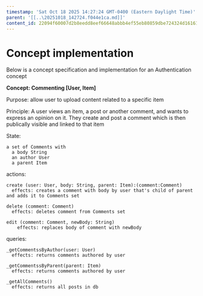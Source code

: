 ```yaml
---
timestamp: 'Sat Oct 18 2025 14:27:24 GMT-0400 (Eastern Daylight Time)'
parent: '[[..\20251018_142724.f044e1ca.md]]'
content_id: 22094f60007d2b8eedd8eef66648abbb4ef55eb80859dbe724324d16161fcb05
---
```


# Concept implementation

Below is a concept specification and implementation for an Authentication concept

**Concept: Commenting \[User, Item]**

Purpose: allow user to upload content related to a specific item

Principle: A user views an item, a post or another comment, and wants to express an opinion on it. They create and post a comment which is then publically visible and linked to that item

State:

```
a set of Comments with
  a body String
  an author User
  a parent Item
```

actions:

```
create (user: User, body: String, parent: Item):(comment:Comment)
  effects: creates a comment with body by user that's child of parent and adds it to Comments set

delete (comment: Comment)
  effects: deletes comment from Comments set

edit (comment: Comment, newBody: String)
    effects: replaces body of comment with newBody
```

queries:

```
_getCommentssByAuthor(user: User)
  effects: returns comments authored by user

_getCommentssByParent(parent: Item)
  effects: returns comments authored by user

_getAllComments()
  effects: returns all posts in db
```
